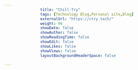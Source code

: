 ---
                title: "Chill-Try"
                tags: [Technology Blog,Personal site,Blog]
                externalUrl: "https://ctry.tech/"
                weight: 96
                showDate: false
                showAuthor: false
                showReadingTime: false
                showEdit: false
                showLikes: false
                showViews: false
                layoutBackgroundHeaderSpace: false
                ---
